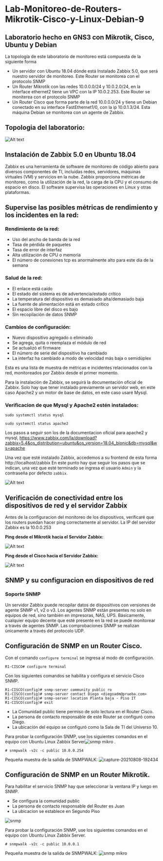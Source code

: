 # Lab-Monitoreo-de-Routers-Mikrotik-Cisco-y-Linux-Debian-9
## Laboratorio hecho en GNS3 con Mikrotik, Cisco, Ubuntu y Debian 

La topología de este laboratorio de monitoreo está compuesta de la siguiente forma
- Un servidor con Ubuntu 18.04 dónde está Instalado Zabbix 5.0, que será nuestro servidor de monitoreo. Este Router se monitorea con el protocolo SNMP
- Un Router Mikrotik con las redes 10.0.0.0/24 y 10.0.2.0/24, en la interface ethernet2 tiene un VPC con la IP 10.0.2.253. Este Router se moniterea con el protocolo SNMP
- Un Router Cisco que forma parte de la red 10.0.0.0/24 y tiene un Debian conectado en su interface FastEthernet1/0, con la ip 10.0.1.3/24. Esta máquina Debian se monitorea con un agente de Zabbix.

## Topologia del laboratorio:

![Alt text](https://imgur.com/2e2ZpRz.png)

## Instalación de Zabbix 5.0 en Ubuntu 18.04

Zabbix es una herramienta de software de monitoreo de código abierto para diversos componentes de TI, incluidas redes, servidores, máquinas virtuales (VM) y servicios en la nube. Zabbix proporciona métricas de monitoreo, como la utilización de la red, la carga de la CPU y el consumo de espacio en disco. El software supervisa las operaciones en Linux y otras plataformas.

## Supervise las posibles métricas de rendimiento y los incidentes en la red:

### Rendimiento de la red:
 
- Uso del ancho de banda de la red
- Tasa de pérdida de paquetes
- Tasa de error de interfaz
- Alta utilización de CPU o memoria
- El número de conexiones tcp es anormalmente alto para este día de la semana

### Salud de la red:
 
- El enlace está caído
- El estado del sistema es de advertencia/estado crítico
- La temperatura del dispositivo es demasiado alta/demasiado baja
- La fuente de alimentación está en estado crítico
- El espacio libre del disco es bajo
- Sin recopilación de datos SNMP
 

### Cambios de configuración:
 
- Nuevo dispositivo agregado o eliminado
- Se agrega, quita o reemplaza el módulo de red
- Se actualizó el firmware
- El número de serie del dispositivo ha cambiado
- La interfaz ha cambiado a modo de velocidad más baja o semidúplex

Esta es una lista de muestra de métricas e incidentes relacionados con la red, monitoreados por Zabbix desde el primer momento.

Para la instalación de Zabbix, se seguirá la documentación oficial de Zabbix. Solo hay que tener instalado previamente un servidor web, en este caso Apache2 y un motor de base de datos, en este caso usaré Mysql.

### Verificacion de que Mysql y Apache2 estén instalados:
`sudo systemctl status mysql`

`sudo systemctl status apache2`

Los pasos a seguir son los de la documentacion oficial para apache2 y mysql, https://www.zabbix.com/la/download?zabbix=5.4&os_distribution=ubuntu&os_version=18.04_bionic&db=mysql&ws=apache

Una vez que esté instalado Zabbix, accedemos a su frontend de esta forma
http://localhost/zabbix
En este punto hay que seguir los pasos que se indican, una vez que esté terminado se ingresa el usuario `Admin` y la contraseña por defecto
`zabbix`.

![Alt text](https://imgur.com/mbzD7sR.png)

## Verificación de conectividad entre los dispositivos de red y el servidor Zabbix

Antes de la configuracion del monitoreo de los dispositivos, verificaré que los routers puedan hacer ping correctamente al servidor. La IP del servidor Zabbix es la 10.0.0.253

**Ping desde el Mikrotik hacia el Servidor Zabbix:** 

![Alt text](https://imgur.com/shRIDlK.png)

**Ping desde el Cisco hacia el Servidor Zabbix:**

![Alt text](https://imgur.com/vaMCxQW.png)


## SNMP y su configuracion en dispositivos de red

### Soporte SNMP
Un servidor Zabbix puede recopilar datos de dispositivos con versiones de agente SNMP v1, v2 o v3. Los agentes SNMP están presentes no solo en equipos de red, sino también en impresoras, NAS, UPS. Básicamente, cualquier equipo decente que esté presente en la red se puede monitorear a través de agentes SNMP. Las comprobaciones SNMP se realizan únicamente a través del protocolo UDP.

## Configuración de SNMP en un Router Cisco.

Con el comando `configure terminal` se ingresa al modo de configuración.

`R1-CISCO# configure terminal`

Con los siguientes comandos se habilita y configura el servicio Cisco SNMP.

~~~
R1-CISCO(config)# snmp-server community public ro
R1-CISCO(config)# snmp-server contact Diego <diegoadm@prueba.com>
R1-CISCO(config)# snmp-server location Planta baja - Piso IT
R1-CISCO(config)# exit
~~~

- La Comunidad public tiene permiso de solo lectura en el Router Cisco.
- La persona de contacto responsable de este Router se configuró como Diego.
- La ubicación del equipo se configuró como la Sala de TI del Universo 10.


Para probar la configuración SNMP, use los siguientes comandos en el equipo con Ubuntu Linux Zabbix Server![snmp mikro](https://user-images.githubusercontent.com/88456338/128647700-682c1124-5156-411b-be52-08eef878e69b.png)
.

`# snmpwalk -v2c -c public 10.0.0.254`

Pequeña muestra de la salida de SNMPWALK:
![capture-20210808-192434](https://user-images.githubusercontent.com/88456338/128647439-df1bfd9d-0d56-43c8-8e10-df2970adabdf.png)

## Configuración de SNMP en un Router Mikrotik.

Para habilitar el servicio SNMP hay que seleccionar la ventana IP y luego en SNMP.
- Se configura la comunidad public
- La persona de contacto responsable del Router es Juan
- La ubicacion se establece en Segundo Piso

![snmp](https://user-images.githubusercontent.com/88456338/128647641-cec1c17d-11a0-4638-aefd-2a59e92a7721.png)

Para probar la configuración SNMP, use los siguientes comandos en el equipo con Ubuntu Linux Zabbix Server.

`# snmpwalk -v2c -c public 10.0.0.1`

Pequeña muestra de la salida de SNMPWALK:
![snmp mikro](https://user-images.githubusercontent.com/88456338/128647705-cbb476e1-544a-43dd-8f00-524a4c10731c.png)


